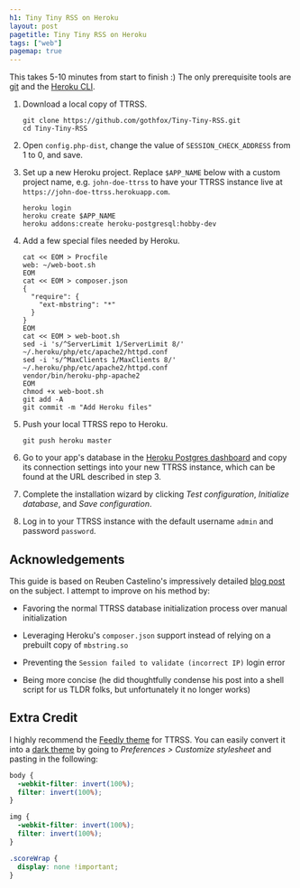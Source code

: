 ```yaml
---
h1: Tiny Tiny RSS on Heroku
layout: post
pagetitle: Tiny Tiny RSS on Heroku
tags: ["web"]
pagemap: true
---
```

This takes 5-10 minutes from start to finish :) The only prerequisite tools are [git](https://git-scm.com/) and the [Heroku CLI](https://toolbelt.heroku.com/).

1. Download a local copy of TTRSS.

    ```shell
    git clone https://github.com/gothfox/Tiny-Tiny-RSS.git
    cd Tiny-Tiny-RSS
    ```

1. Open `config.php-dist`, change the value of `SESSION_CHECK_ADDRESS` from 1 to 0, and save.

1. Set up a new Heroku project. Replace `$APP_NAME` below with a custom project name, e.g. `john-doe-ttrss` to have your TTRSS instance live at `https://john-doe-ttrss.herokuapp.com`.

    ```shell
    heroku login
    heroku create $APP_NAME
    heroku addons:create heroku-postgresql:hobby-dev
    ```

1. Add a few special files needed by Heroku.

    ```shell
    cat << EOM > Procfile
    web: ~/web-boot.sh
    EOM
    cat << EOM > composer.json
    {
      "require": {
        "ext-mbstring": "*"
      }
    }
    EOM
    cat << EOM > web-boot.sh
    sed -i 's/^ServerLimit 1/ServerLimit 8/' ~/.heroku/php/etc/apache2/httpd.conf
    sed -i 's/^MaxClients 1/MaxClients 8/' ~/.heroku/php/etc/apache2/httpd.conf
    vendor/bin/heroku-php-apache2
    EOM
    chmod +x web-boot.sh
    git add -A
    git commit -m "Add Heroku files"
    ```

1. Push your local TTRSS repo to Heroku.

    ```shell
    git push heroku master
    ```

1. Go to your app's database in the [Heroku Postgres dashboard](https://postgres.heroku.com/databases) and copy its connection settings into your new TTRSS instance, which can be found at the URL described in step 3.

1. Complete the installation wizard by clicking *Test configuration*, *Initialize database*, and *Save configuration*.

1. Log in to your TTRSS instance with the default username `admin` and password `password`.

## Acknowledgements

This guide is based on Reuben Castelino's impressively detailed [blog post](http://projectdelphai.github.io/blog/2013/03/15/replacing-google-reader-with-tt-rss-on-heroku/) on the subject. I attempt to improve on his method by:

- Favoring the normal TTRSS database initialization process over manual initialization

- Leveraging Heroku's `composer.json` support instead of relying on a prebuilt copy of `mbstring.so`

- Preventing the `Session failed to validate (incorrect IP)` login error

- Being more concise (he did thoughtfully condense his post into a shell script for us TLDR folks, but unfortunately it no longer works)

## Extra Credit

I highly recommend the [Feedly theme](https://github.com/levito/tt-rss-feedly-theme) for TTRSS. You can easily convert it into a <a href="/img/ttrss-dark.jpg" class="nounderline" title="The dark theme rises">dark theme</a> by going to *Preferences > Customize stylesheet* and pasting in the following:

```css
body {
  -webkit-filter: invert(100%);
  filter: invert(100%);
}

img {
  -webkit-filter: invert(100%);
  filter: invert(100%);
}

.scoreWrap {
  display: none !important;
}
```
